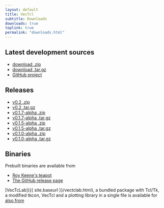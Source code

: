 ```yaml
---
layout: default
title: VecTcl
subtitle: Downloads
downloads: true
toplink: true
permalink: "downloads.html"
---
```


Latest development sources
--------------------------
- [download .zip](https://github.com/auriocus/VecTcl/zipball/master)
- [download .tar.gz](https://github.com/auriocus/VecTcl/tarball/master)
- [GitHub project](https://github.com/auriocus/VecTcl)

Releases
--------
- [v0.2 .zip](https://github.com/auriocus/VecTcl/archive/v0.2.zip)
- [v0.2 .tar.gz](https://github.com/auriocus/VecTcl/archive/v0.2.tar.gz)
- [v0.1.7-alpha .zip](https://github.com/auriocus/VecTcl/archive/v0.1.7-alpha.zip)
- [v0.1.7-alpha .tar.gz](https://github.com/auriocus/VecTcl/archive/v0.1.7-alpha.tar.gz)
- [v0.1.5-alpha .zip](https://github.com/auriocus/VecTcl/archive/v0.1.5-alpha.zip)
- [v0.1.5-alpha .tar.gz](https://github.com/auriocus/VecTcl/archive/v0.1.5-alpha.tar.gz)
- [v0.1.0-alpha .zip](https://github.com/auriocus/VecTcl/archive/v0.1.0-alpha.zip)
- [v0.1.0-alpha .tar.gz](https://github.com/auriocus/VecTcl/archive/v0.1.0-alpha.tar.gz)

Binaries
----------

Prebuilt binaries are available from 
- [Roy Keene's teapot](http://teapot.rkeene.org/entity/name/vectcl/index.html)
- [The GitHub release page](https://github.com/auriocus/VecTcl/releases/latest)

[VecTcLab]({{ site.baseurl }}/vectclab.html), a bundled package with Tcl/Tk, a modified tkcon,
VecTcl and a plotting library in a single file is available for [also from](https://github.com/auriocus/VecTcl/releases/latest)

